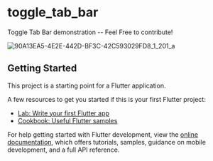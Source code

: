 # toggle_tab_bar

Toggle Tab Bar demonstration -- Feel Free to contribute!

![90A13EA5-4E2E-442D-BF3C-42C593029FD8_1_201_a](https://github.com/SpencerBergamo/toggle_tab_bar/assets/86145830/c656bab7-9745-4a1b-9887-1e202d959dac)

## Getting Started

This project is a starting point for a Flutter application.

A few resources to get you started if this is your first Flutter project:

- [Lab: Write your first Flutter app](https://docs.flutter.dev/get-started/codelab)
- [Cookbook: Useful Flutter samples](https://docs.flutter.dev/cookbook)

For help getting started with Flutter development, view the
[online documentation](https://docs.flutter.dev/), which offers tutorials,
samples, guidance on mobile development, and a full API reference.
